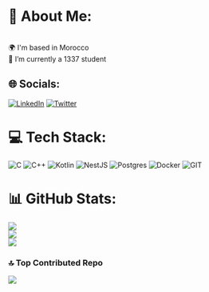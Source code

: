 # 💫 About Me:
<br>🌍  I'm based in Morocco<br>🌱 I’m currently a 1337 student<br>


## 🌐 Socials:
[![LinkedIn](https://img.shields.io/badge/LinkedIn-%230077B5.svg?logo=linkedin&logoColor=white)](https://linkedin.com/in/abdelhak-el-moussaoui) [![Twitter](https://img.shields.io/badge/Twitter-%231DA1F2.svg?logo=Twitter&logoColor=white)](https://twitter.com/AbdeElmou) 

# 💻 Tech Stack:
![C](https://img.shields.io/badge/c-%2300599C.svg?style=for-the-badge&logo=c&logoColor=white) ![C++](https://img.shields.io/badge/c++-%2300599C.svg?style=for-the-badge&logo=c%2B%2B&logoColor=white) ![Kotlin](https://img.shields.io/badge/kotlin-%237F52FF.svg?style=for-the-badge&logo=kotlin&logoColor=white) ![NestJS](https://img.shields.io/badge/nestjs-%23E0234E.svg?style=for-the-badge&logo=nestjs&logoColor=white) ![Postgres](https://img.shields.io/badge/postgres-%23316192.svg?style=for-the-badge&logo=postgresql&logoColor=white) ![Docker](https://img.shields.io/badge/docker-%230db7ed.svg?style=for-the-badge&logo=docker&logoColor=white) ![GIT](https://img.shields.io/badge/Git-fc6d26?style=for-the-badge&logo=git&logoColor=white)
# 📊 GitHub Stats:
![](https://github-readme-stats.vercel.app/api?username=abdelhak4&theme=radical&hide_border=false&include_all_commits=true&count_private=true)<br/>
![](https://github-readme-streak-stats.herokuapp.com/?user=abdelhak4&theme=radical&hide_border=false)<br/>
![](https://github-readme-stats.vercel.app/api/top-langs/?username=abdelhak4&theme=radical&hide_border=false&include_all_commits=true&count_private=true&layout=compact)

### 🔝 Top Contributed Repo
![](https://github-contributor-stats.vercel.app/api?username=abdelhak4&limit=5&theme=dracula&combine_all_yearly_contributions=true)

